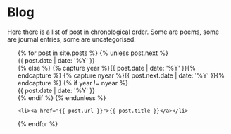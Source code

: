 # Blog
Here there is a list of post in chronological order. Some are poems, some are journal entries, some are uncategorised.

<ul class="posts">
  {% for post in site.posts %}
    {% unless post.next %}
    <div class="line"><span>{{ post.date | date: '%Y' }}</span></div>
    {% else %}
      {% capture year %}{{ post.date | date: '%Y' }}{% endcapture %}
      {% capture nyear %}{{ post.next.date | date: '%Y' }}{% endcapture %}
      {% if year != nyear %}
        <div class="line"><span>{{ post.date | date: '%Y' }}</span></div>
      {% endif %}
    {% endunless %}

    <li><a href="{{ post.url }}">{{ post.title }}</a></li>
  {% endfor %}
</ul>

